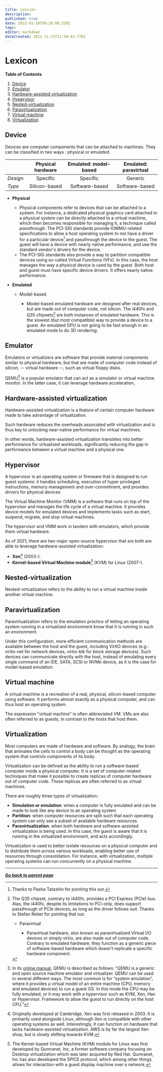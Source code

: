 ```yaml
---
title: Lexicon
description: 
published: true
date: 2022-01-18T09:26:08.539Z
tags: 
editor: markdown
dateCreated: 2021-11-13T11:58:43.776Z
---
```


# Lexicon

**Table of Contents**

1. [Device](/virt/lexicon#device)
2. [Emulator](/virt/lexicon#emulator)
3. [Hardware-assisted virtualization](/virt/lexicon#hardware-assisted-virtualization)
4. [Hypervisor](/virt/lexicon#hypervisor)
5. [Nested-virtualization](/virt/lexicon#nested-virtualization)
6. [Paravirtualization](/virt/lexicon#paravirtualization)
7. [Virtual machine](/virt/lexicon#virtual-machine)
8. [Virtualization](/virt/lexicon#virtualization)

## Device

Devices are computer components that can be attached to machines. They can be classified in two ways : physical or emulated.

| | Physical hardware | Emulated: model-based | Emulated: paravirtual |
| :- | :-: | :-: | :-: |
| *Design* | Specific | Specific | Generic |
| *Type* | Silicon-based  | Software-based | Software-based  |

*   **Physical**

    *   Physical components refer to devices that can be attached to a system. For instance, a dedicated physical graphics card attached to a physical system can be directly attached to a virtual machine, which then becomes responsible for managing it, a technique called *passthrough*. The PCI-SIG standards provide IOMMU-related specifications to allow a host operating system to not have a driver for a particular device[^4] and passthrough the device to the guest. The guest will have a device with nearly native performance, and use the standard vendor's drivers for the device.
    *   The PCI-SIG standards also provide a way to partition compatible devices using so-called Virtual Functions (VFs). In this case, the host manages the way a physical device is used by the guest. Both host and guest must have specific device drivers. It offers nearly native performance.

[^4]: Thanks to Pasha Tatashin for pointing this out.

*   **Emulated**

    *   Model-based

        *   Model-based emulated hardware are designed after real devices, but are made out of computer code, not silicon. The i440fx and Q35 chipsets[^5] are both instances of emulated hardware. This is the slowest (but most compatible) way to provide a device to a guest. An emulated GPU is not going to be fast enough in an emulated mode to do 3D rendering.

[^5]: The Q35 chipset, contrary to i440fx, provides a PCI Express (PCIe) bus. Alas, the i440fx, despite its limitations to PCI-only, does  support passthrough of PCIe devices, as long as the driver follows suit. Thanks to Stefan Reiter for pointing that out.

    *   Paravirtual

        *   Paravirtual hardware, also known as paravirtualized Virtual I/O devices or simply virtio, are also made out of computer code. Contrary to emulated hardware, they function as a generic piece of software-based hardware which doesn't replicate a specific hardware component.

## Emulator

Emulators or virtualizers are software that provide material components similar to physical hardware, but that are made of computer code instead of silicon, -- virtual hardware --, such as virtual floppy disks.

QEMU[^1] is a popular emulator that can act as a simulator or virtual machine monitor. In the latter case, it can leverage hardware acceleration,

[^1]: In its [online manual](https://qemu.readthedocs.io/en/latest/about/index.html), QEMU is described as follows: “QEMU is a generic and open source machine emulator and virtualizer. QEMU can be used in several different ways. The most common is for “system emulation”, where it provides a virtual model of an entire machine (CPU, memory and emulated devices) to run a guest OS. In this mode the CPU may be fully emulated, or it may work with a hypervisor such as KVM, Xen, Hax or Hypervisor. Framework to allow the guest to run directly on the host CPU.”

## Hardware-assisted virtualization

Hardware-assisted virtualization is a feature of certain computer hardware made to take advantage of virtualization.

Such hardware reduces the overheads associated with virtualization and is thus key to unlocking near-native performance for virtual machines.

In other words, hardware-assisted virtualization translates into better performance for virtualized workloads, significantly reducing the gap in performance between a virtual machine and a physical one.

## Hypervisor

A hypervisor is an operating system or firmware that is designed to run guest systems: it handles scheduling, execution of hyper privileged instructions, memory management and over-commitment, and provides drivers for physical devices.

The Virtual Machine Monitor (VMM) is a software that runs on top of the hypervisor and manages the life cycle of a virtual machine. It provides device models for emulated devices and implements tasks such as start, suspend, migrate, and stop virtual machines.

The hypervisor and VMM work in tandem with emulators, which provide them virtual hardware.

As of 2021, there are two major open-source hypervisor that are both are able to leverage hardware-assisted virtualization:

-   **Xen**[^2] (2003-).
-   **Kernel-based Virtual Machine module**[^3] (KVM) for Linux (2007-).

[^2]: Originally developed at Cambridge, Xen was first released in 2003. It is primarily used alongside Linux, although Xen is compatible with other operating systems as well. Interestingly, it can function on hardware that lacks hardware-assisted virtualization. AWS is by far the largest Xen shop, but is slowly shifting towards KVM.

[^3]: The Kernel-based Virtual Machine (KVM) module for Linux was first developed by Qumranet, Inc, a former  software company focusing on Desktop virtualization which was later acquired by Red Hat. Qumranet, Inc has also  developed the SPICE protocol, which among other things allows for interaction with a guest display machine over a network.

## Nested-virtualization

Nested-virtualization refers to the ability to run a virtual machine inside another virtual machine.

## Paravirtualization

Paravirtualization refers to the emulation practice of letting an operating system running in a virtualized environment know that it is running in such an environment.

Under this configuration, more efficient communication methods are available between the host and the guest, including VirtIO devices (e.g.: virtio-net for network devices, virtio-blk for block storage devices). Such devices can communicate directly with the host, instead of emulating every single command of an IDE, SATA, SCSI or NVMe device, as it is the case for model-based emulation.

## Virtual machine

A virtual machine is a recreation of a real, physical, silicon-based computer using software. It performs almost exactly as a physical computer, and can thus host an operating system.

The expression "virtual machine" is often abbreviated VM. VMs are also often referred to as guests, in contrast to the hosts that host them.

## Virtualization

Most computers are made of hardware and software. By analogy, the brain that animates the cells to control a body can be thought as the operating system that controls components of its body.

Virtualization can be defined as the ability to run a software-based computer inside a physical computer. It is a set of computer-related techniques that make it possible to create replicas of computer hardware out of computer code. Those replicas are often referred to as virtual
machines.

There are roughly three types of virtualization:

*   **Simulation or emulation**: when a computer is fully emulated and can be made to look like any device to an operating system
*   **Partition**: when computer resources are split such that each operating system can only see a subset of available hardware resources
*   **Paravirtualization**: when both hardware and software-assisted virtualization is being used. In this case, the guest is aware that it is running in the virtualized environment, and acts accordingly.

Virtualization is used to better isolate resources on a physical computer and to distribute them across various workloads, enabling better use of resources through consolidation. For instance, with virtualization, multiple operating systems can run concurrently on a physical machine.

---

*[**Go back to parent page**](/virt)*